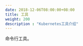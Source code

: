 ```yaml
---
date: 2018-12-06T08:00:00+08:00
title: 工具
weight: 200
description : "Kubernetes工具介绍"
---
```


命令行工具。

